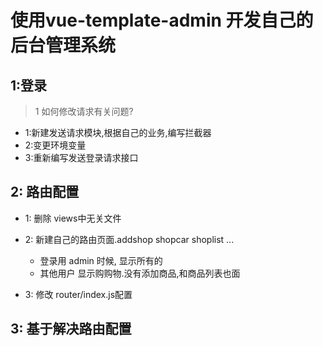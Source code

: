# 使用vue-template-admin 开发自己的后台管理系统

## 1:登录
>1 如何修改请求有关问题?

- 1:新建发送请求模块,根据自己的业务,编写拦截器
- 2:变更环境变量
- 3:重新编写发送登录请求接口


## 2: 路由配置

- 1: 删除 views中无关文件
- 2: 新建自己的路由页面.addshop shopcar shoplist ...
   - 登录用 admin 时候, 显示所有的
   - 其他用户 显示购购物.没有添加商品,和商品列表也面
   
- 3: 修改 router/index.js配置 

## 3: 基于解决路由配置
